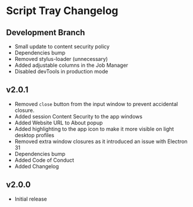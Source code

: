 # Script Tray Changelog

## Development Branch
  - Small update to content security policy
  - Dependencies bump
  - Removed stylus-loader (unnecessary)
  - Added adjustable columns in the Job Manager
  - Disabled devTools in production mode

## v2.0.1
  - Removed `close` button from the input window to prevent accidental closure.
  - Added session Content Security to the app windows
  - Added Website URL to About popup
  - Added highlighting to the app icon to make it more visible on light desktop profiles
  - Removed extra window closures as it introduced an issue with Electron 31
  - Dependencies bump
  - Added Code of Conduct
  - Added Changelog

## v2.0.0
  - Initial release
